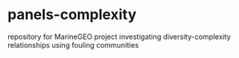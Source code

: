 # panels-complexity
repository for MarineGEO project investigating diversity-complexity relationships using fouling communities

